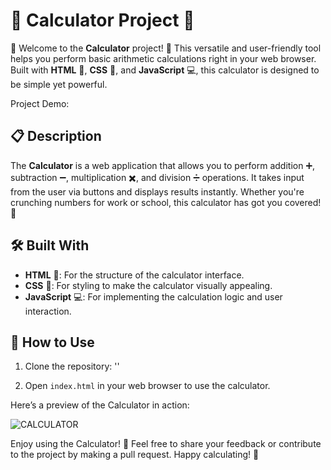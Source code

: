 # 🧮 Calculator Project 🧮

🎉 Welcome to the **Calculator** project! 🎉 This versatile and user-friendly tool helps you perform basic arithmetic calculations right in your web browser. Built with **HTML** 📝, **CSS** 🎨, and **JavaScript** 💻, this calculator is designed to be simple yet powerful.

Project Demo: 

## 📋 Description

The **Calculator** is a web application that allows you to perform addition ➕, subtraction ➖, multiplication ✖️, and division ➗ operations. It takes input from the user via buttons and displays results instantly. Whether you're crunching numbers for work or school, this calculator has got you covered! 🔢

## 🛠️ Built With

- **HTML** 📝: For the structure of the calculator interface.
- **CSS** 🎨: For styling to make the calculator visually appealing.
- **JavaScript** 💻: For implementing the calculation logic and user interaction.

## 🚀 How to Use

1. Clone the repository: ''
   
2. Open `index.html` in your web browser to use the calculator.

Here’s a preview of the Calculator in action:

![CALCULATOR]()

Enjoy using the Calculator! 🎉 Feel free to share your feedback or contribute to the project by making a pull request. Happy calculating! 🌟
